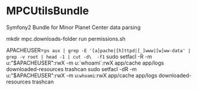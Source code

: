 MPCUtilsBundle
==============

Symfony2 Bundle for Minor Planet Center data parsing


mkdir mpc.downloads-folder
run permissions.sh


APACHEUSER=`ps aux | grep -E '[a]pache|[h]ttpd|[_]www|[w]ww-data' | grep -v root | head -1 | cut -d\  -f1`
sudo setfacl -R -m u:"$APACHEUSER":rwX -m u:`whoami`:rwX app/cache app/logs downloaded-resources trashcan
sudo setfacl -dR -m u:"$APACHEUSER":rwX -m u:`whoami`:rwX app/cache app/logs downloaded-resources trashcan
    